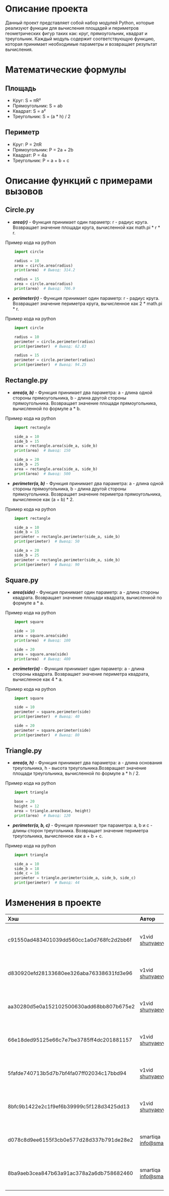 

# Описание проекта

Данный проект представляет собой набор модулей Python, которые реализуют функции для вычисления площадей и периметров геометрических фигур таких как: круг, прямоугольник, квадрат и треугольник. Каждый модуль содержит соответствующую функцию, которая принимает необходимые параметры и возвращает результат вычисления.

# Математические формулы
## Площадь
- Круг: S = πR²
- Прямоугольник: S = ab
- Квадрат: S = a²
- Треугольник: S = (a  \*  h) / 2

## Периметр
- Круг: P = 2πR
- Прямоугольник: P = 2a + 2b
- Квадрат: P = 4a
- Треугольник: P = a + b + c

# Описание функций с примерами вызовов

## Circle.py

- _**area(r)**_ - Функция принимает один параметр: r - радиус круга. Возвращает значение площади круга, вычисленной как math.pi * r * r.

Пример кода на python

```python
    import circle

    radius = 10
    area = circle.area(radius)
    print(area)  # Вывод: 314.2

    radius = 15
    area = circle.area(radius)
    print(area)  # Вывод: 706.9
```    


- _**perimeter(r)**_ - Функция принимает один параметр: r - радиус круга. Возвращает значение периметра круга, вычисленное как 2 * math.pi * r.

Пример кода на python
```python
    import circle

    radius = 10
    perimeter = circle.perimeter(radius)
    print(perimeter)  # Вывод: 62.83

    radius = 15
    perimeter = circle.perimeter(radius)
    print(perimeter)  # Вывод: 94.25

```

## Rectangle.py

- _**area(a, b)**_ -  Функция принимает два параметра: a - длина одной стороны прямоугольника, b - длина другой стороны прямоугольника. Возвращает значение площади прямоугольника, вычисленной по формуле a * b.

Пример кода на python
```python
	import rectangle

    side_a = 10
    side_b = 15
    area = rectangle.area(side_a, side_b)
    print(area)  # Вывод: 150

    side_a = 20
    side_b = 25
    area = rectangle.area(side_a, side_b)
    print(area)  # Вывод: 500
```

- _**perimeter(a, b)**_ - Функция принимает два параметра: a - длина одной стороны прямоугольника, b - длина другой стороны прямоугольника. Возвращает значение периметра прямоугольника, вычисленное как (a + b) * 2.


Пример кода на python
```python
    import rectangle

    side_a = 10
    side_b = 15
    perimeter = rectangle.perimeter(side_a, side_b)
    print(perimeter)  # Вывод: 50

    side_a = 20
    side_b = 25
    perimeter = rectangle.perimeter(side_a, side_b)
    print(perimeter)  # Вывод: 90
```

## Square.py

- _**area(side)**_ - Функция принимает один параметр: a - длина стороны квадрата.
    Возвращает значение площади квадрата, вычисленной по формуле a * a.

Пример кода на python
```python
    import square

    side = 10
    area = square.area(side)
    print(area)  # Вывод: 100

    side = 20
    area = square.area(side)
    print(area)  # Вывод: 400
```
- _**perimeter(a)**_ - Функция принимает один параметр: a - длина стороны квадрата.
    Возвращает значение периметра квадрата, вычисленное как 4 * a.

Пример кода на python
```python
    import square

    side = 10
    perimeter = square.perimeter(side)
    print(perimeter)  # Вывод: 40

    side = 20
    perimeter = square.perimeter(side)
    print(perimeter)  # Вывод: 80
```
## Triangle.py

- _**area(a, h)**_ - Функция принимает два параметра: a - длина основания треугольника, h - высота треугольника.Возвращает значение площади треугольника, вычисленной по формуле a * h / 2.

Пример кода на python
```python
    import triangle

    base = 20
    height = 12
    area = triangle.area(base, height)
    print(area)  # Вывод: 120
```

- _**perimeter(a, b, c)**_ - Функция принимает три параметра: a, b и c - длины сторон треугольника. Возвращает значение периметра треугольника, вычисленное как a + b + c.

Пример кода на python
```python
    import triangle

    side_a = 10
    side_b = 18
    side_c = 16
    perimeter = triangle.perimeter(side_a, side_b, side_c)
    print(perimeter)  # Вывод: 44
```


# Изменения в проекте

| Хэш                                      | Автор                             | Дата                              | Cообщение                           |
|:-----------------------------------------|:----------------------------------|:----------------------------------|:------------------------------------|
| c91550ad483401039dd560cc1a0d768fc2d2bb6f | v1vid <shunyaevv23@gmail.com>     | Thu Dec 21 05:56:41 2023 +0300    | commit                              |
| d830920efd28133680ee326aba76338631fd3e96 | v1vid <shunyaevv23@gmail.com>     | Thu Dec 21 05:04:12 2023 +0300    | Исправлена ошибка файла треугольник | 
| aa30280d5e0a152102500630add68bb807b675e2 | v1vid <shunyaevv23@gmail.com>     | Thu Dec 21 04:54:10 2023 +0300    | Добавлен файл треугольник           |
| 66e18ded95125e66c7e7be3785ff4dc201881157 | v1vid <shunyaevv23@gmail.com>     | Thu Dec 21 04:44:04 2023 +0300    | Добавлен файл прямоугольник         |
| 5fafde740713b5d7b7bf4fa07ff02034c17bbd94 | v1vid <shunyaevv23@gmail.com>     | Thu Dec 21 03:50:58 2023 +0300    | Прямоугольник модиф                 |
| 8bfc9b1422e2c1f9ef6b39999c5f128d3425dd13 | v1vid <shunyaevv23@gmail.com>     | Thu Dec 21 03:41:56 2023 +0300    | Прямоугольник                       |
| d078c8d9ee6155f3cb0e577d28d337b791de28e2 | smartiqa <info@smartiqa.ru>       | Thu Mar 4 14:55:29 2021 +0300     | Docs added                          |
| 8ba9aeb3cea847b63a91ac378a2a6db758682460 | smartiqa <info@smartiqa.ru>       | Thu Mar 4 14:54:08 2021 +0300     | Circle and square added             |
                                     
